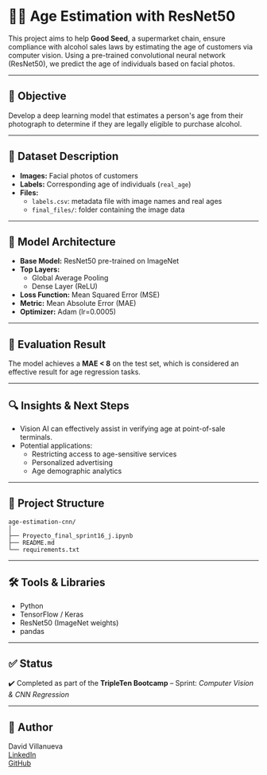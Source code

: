# 🧑‍💼 Age Estimation with ResNet50

This project aims to help **Good Seed**, a supermarket chain, ensure compliance with alcohol sales laws by estimating the age of customers via computer vision. Using a pre-trained convolutional neural network (ResNet50), we predict the age of individuals based on facial photos.

---

## 📌 Objective

Develop a deep learning model that estimates a person's age from their photograph to determine if they are legally eligible to purchase alcohol.

---

## 🧪 Dataset Description

- **Images:** Facial photos of customers  
- **Labels:** Corresponding age of individuals (`real_age`)  
- **Files:**
  - `labels.csv`: metadata file with image names and real ages  
  - `final_files/`: folder containing the image data  

---

## 🧠 Model Architecture

- **Base Model:** ResNet50 pre-trained on ImageNet  
- **Top Layers:**
  - Global Average Pooling  
  - Dense Layer (ReLU)  
- **Loss Function:** Mean Squared Error (MSE)  
- **Metric:** Mean Absolute Error (MAE)  
- **Optimizer:** Adam (lr=0.0005)  

---

## 🧪 Evaluation Result

The model achieves a **MAE < 8** on the test set, which is considered an effective result for age regression tasks.

---

## 🔍 Insights & Next Steps

- Vision AI can effectively assist in verifying age at point-of-sale terminals.  
- Potential applications:
  - Restricting access to age-sensitive services  
  - Personalized advertising  
  - Age demographic analytics  

---

## 📁 Project Structure

```
age-estimation-cnn/
│
├── Proyecto_final_sprint16_j.ipynb
├── README.md
└── requirements.txt
```

---

## 🛠️ Tools & Libraries

- Python  
- TensorFlow / Keras  
- ResNet50 (ImageNet weights)  
- pandas  

---

## ✅ Status

✔️ Completed as part of the **TripleTen Bootcamp** – Sprint: *Computer Vision & CNN Regression*

---

## 📌 Author

David Villanueva  
[LinkedIn](https://www.linkedin.com/in/david-villanueva-59659727)  
[GitHub](https://github.com/lolapaul)
